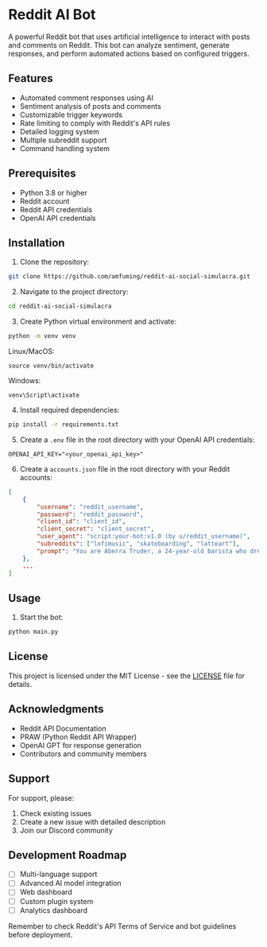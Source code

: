 # Reddit AI Bot

A powerful Reddit bot that uses artificial intelligence to interact with posts and comments on Reddit. This bot can analyze sentiment, generate responses, and perform automated actions based on configured triggers.

## Features

- Automated comment responses using AI
- Sentiment analysis of posts and comments
- Customizable trigger keywords
- Rate limiting to comply with Reddit's API rules
- Detailed logging system
- Multiple subreddit support
- Command handling system

## Prerequisites

- Python 3.8 or higher
- Reddit account
- Reddit API credentials
- OpenAI API credentials

## Installation

1. Clone the repository:
```bash
git clone https://github.com/amfuming/reddit-ai-social-simulacra.git
```
2. Navigate to the project directory:
```bash
cd reddit-ai-social-simulacra
```
3. Create Python virtual environment and activate:
```bash
python -m venv venv
```
Linux/MacOS:
```bash:linux/macos
source venv/bin/activate
```
Windows:
```command:windows
venv\Script\activate
```
4. Install required dependencies:
```bash
pip install -r requirements.txt
```

5. Create a `.env` file in the root directory with your OpenAI API credentials:

```python:.env
OPENAI_API_KEY="<your_openai_api_key>"
```

6. Create a `accounts.json` file in the root directory with your Reddit accounts:
```json:accounts.json
[
    {
        "username": "reddit_username",
        "password": "reddit_password",
        "client_id": "client_id",
        "client_secret": "client_secret",
        "user_agent": "script:your-bot:v1.0 (by u/reddit_username)",
        "subreddits": ["lofimusic", "skateboarding", "latteart"],
        "prompt": "You are Aberra Truder, a 24-year-old barista who dreams of ... your prompt"
    },
    ...
]
```

## Usage
1. Start the bot:
```bash
python main.py
```
## License

This project is licensed under the MIT License - see the [LICENSE](LICENSE) file for details.

## Acknowledgments

- Reddit API Documentation
- PRAW (Python Reddit API Wrapper)
- OpenAI GPT for response generation
- Contributors and community members

## Support

For support, please:
1. Check existing issues
2. Create a new issue with detailed description
3. Join our Discord community


## Development Roadmap

- [ ] Multi-language support
- [ ] Advanced AI model integration
- [ ] Web dashboard
- [ ] Custom plugin system
- [ ] Analytics dashboard

Remember to check Reddit's API Terms of Service and bot guidelines before deployment.
